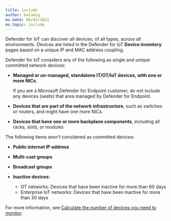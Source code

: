 ```yaml
---
title: include
author: batamig
ms.date: 06/01/2022
ms.topic: include
---
```


<!-- docutune:disable -->

Defender for IoT can discover all devices, of all types, across all environments. <!--really? is this true?--> Devices are listed in the Defender for IoT **Device inventory** pages based on a unique IP and MAC address coupling.

Defender for IoT considers any of the following as single and unique committed network devices:

- **Managed or un-managed, standalone IT/OT/IoT devices, with one or more NICs**.

    If you are a Microsoft Defender for Endpoint customer, do not include any devices (seats) that area managed by Defender for Endpoint.

- **Devices that are part of the network infrastructure**, such as switches or routers, and might have one more NICs.

- **Devices that have one or more backplane components**, including all racks, slots, or modules

The following items *aren't* considered as committed devices:

- **Public internet IP address**

- **Multi-cast groups**

- **Broadcast groups**

- **Inactive devices**:

    - OT networks: Devices that have been inactive for more than 60 days
    - Enterprise IoT networks: Devices that have been inactive for more than 30 days

For more information, see [Calculate the number of devices you need to monitor](../how-to-manage-subscriptions.md#calculate-the-number-of-devices-you-need-to-monitor).

<!--removed>
|Network type  |Committed devices  |
|---------|---------|
|**OT networks**     |   - Managed or unmanaged standalone IT/OT/IoT devices, with one or more NICs <br>- Devices that provide network infrastructure, such as switches or routers with multiple NICs <br>- Devices with multiple backplane components, including all racks, slots, or modules |
|**Enterprise IoT networks**     | - Standalone, unmanaged IoT or network infrastructure devices <br>- Devices discovered either by an Enterprise IoT network sensor or Microsoft Defender for Endpoint agents <br><br>IT devices, such as workstations, servers, and mobile devices, are currently supported in Public Preview, and are therefore not billed|

The following items *aren't* monitored as devices, and don't appear in the Defender for IoT device inventories at all:

|Network type  |Not monitored as devices |
|---------|---------|
|**OT networks**     |     - Public internet IP addresses <br>- Multi-cast groups <br>- Broadcast groups    |
|**Enterprise IoT networks**     |   Unclassified devices      |


Devices that are inactive for more than 60 days are classified as *inactive* inventory devices.
-->
